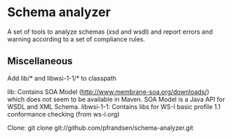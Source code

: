 Schema analyzer
===============

A set of tools to analyze schemas (xsd and wsdl) and report errors and warning according to a set of
compliance rules.

Miscellaneous
-------------

Add lib/* and libwsi-1-1/* to classpath

lib: Contains SOA Model (http://www.membrane-soa.org/downloads/) which does not seem to be available in Maven. SOA
Model is a Java API for WSDL and XML Schema.
libwsi-1-1: Contains libs for WS-I basic profile 1.1 conformance checking (from ws-i.org)

Clone: git clone git://github.com/pfrandsen/schema-analyzer.git